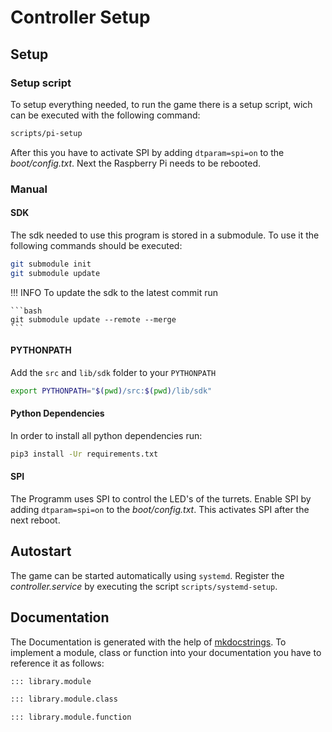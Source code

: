 # Controller Setup

## Setup
### Setup script

To setup everything needed, to run the game there is a setup script, wich can be executed with the following command:

```bash
scripts/pi-setup
```

After this you have to activate SPI by adding `dtparam=spi=on` to the *boot/config.txt*. Next the Raspberry Pi needs to be rebooted.

### Manual
#### SDK

The sdk needed to use this program is stored in a submodule. To use it the following commands should be executed:

```bash
git submodule init
git submodule update
```

!!! INFO
    To update the sdk to the latest commit run

    ```bash
    git submodule update --remote --merge
    ```

#### PYTHONPATH
Add the `src` and `lib/sdk` folder to your `PYTHONPATH`

```bash
export PYTHONPATH="$(pwd)/src:$(pwd)/lib/sdk"
```

#### Python Dependencies

In order to install all python dependencies run:

```bash
pip3 install -Ur requirements.txt
```

#### SPI

The Programm uses SPI to control the LED's of the turrets. Enable SPI by adding `dtparam=spi=on` to the *boot/config.txt*. This activates SPI after the next reboot.

## Autostart

The game can be started automatically using `systemd`. Register the *controller.service* by executing the script `scripts/systemd-setup`.

## Documentation

The Documentation is generated with the help of [mkdocstrings](https://mkdocstrings.github.io/#). To implement a module, class or function into your documentation you have to reference it as follows:

```md
::: library.module

::: library.module.class

::: library.module.function
```